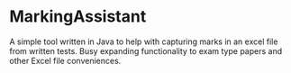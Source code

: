 # MarkingAssistant
A simple tool written in Java to help with capturing marks in an excel file from written tests. Busy expanding functionality to exam type papers and other Excel file conveniences.
